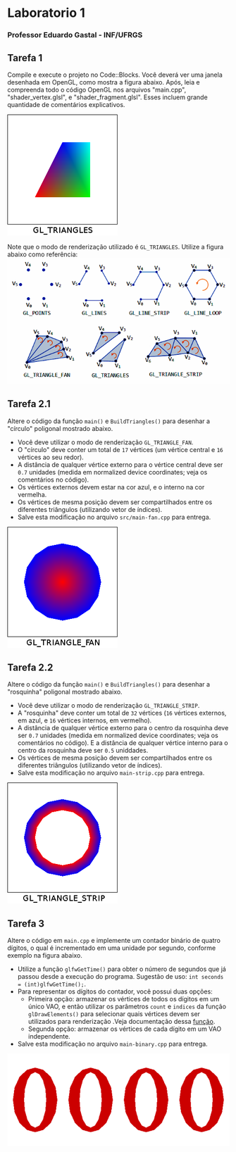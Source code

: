 # Laboratorio 1
### Professor Eduardo Gastal - INF/UFRGS

## Tarefa 1
Compile e execute o projeto no Code::Blocks. Você deverá ver uma janela desenhada em OpenGL, como mostra a figura abaixo. Após, leia e compreenda todo o código OpenGL nos arquivos "main.cpp", "shader_vertex.glsl", e "shader_fragment.glsl". Esses incluem grande quantidade de comentários explicativos.

![Tarefa 1](./assets/tarefa_1.png)

Note que o modo de renderização utilizado é `GL_TRIANGLES`. Utilize a figura abaixo como referência:
![Tarefa 1_2](./assets/tarefa_1_2.png)

## Tarefa 2.1
Altere o código da função `main()` e `BuildTriangles()` para desenhar a "círculo" poligonal mostrado abaixo.

- Você deve utilizar o modo de renderização `GL_TRIANGLE_FAN`.
- O "círculo" deve conter um total de `17` vértices (um vértice central e `16` vértices ao seu redor).
- A distância de qualquer vértice externo para o vértice central deve ser `0.7` unidades (medida em normalized device coordinates; veja os comentários no código).
- Os vértices externos devem estar na cor azul, e o interno na cor vermelha.
- Os vértices de mesma posição devem ser compartilhados entre os diferentes triângulos (utilizando vetor de índices).
- Salve esta modificação no arquivo `src/main-fan.cpp` para entrega.

![Tarefa 2_1](./assets/tarefa_2_1.png)

## Tarefa 2.2
Altere o código da função `main()` e `BuildTriangles()` para desenhar a "rosquinha" poligonal mostrado abaixo.

- Você deve utilizar o modo de renderização `GL_TRIANGLE_STRIP`.
- A "rosquinha" deve conter um total de `32` vértices (`16` vértices externos, em azul, e `16` vértices internos, em vermelho).
- A distância de qualquer vértice externo para o centro da rosquinha deve ser `0.7` unidades (medida em normalized device coordinates; veja os comentários no código). E a distância de qualquer vértice interno para o centro da rosquinha deve ser `0.5` uniddades.
- Os vértices de mesma posição devem ser compartilhados entre os diferentes triângulos (utilizando vetor de índices).
- Salve esta modificação no arquivo `main-strip.cpp` para entrega.

![Tarefa 2_2](./assets/tarefa_2_2.png)

## Tarefa 3
Altere o código em `main.cpp` e implemente um contador binário de quatro dígitos, o qual é incrementado em uma unidade por segundo, conforme exemplo na figura abaixo.

- Utilize a função `glfwGetTime()` para obter o número de segundos que já passou desde a execução do programa. Sugestão de uso: `int seconds = (int)glfwGetTime();`.
- Para representar os dígitos do contador, você possui duas opções:
    - Primeira opção: armazenar os vértices de todos os dígitos em um único VAO, e então utilizar os parâmetros `count` e `indices` da função `glDrawElements()` para selecionar quais vértices devem ser utilizados para renderização .Veja documentação dessa [função](http://docs.gl/gl3/glDrawElements).
    - Segunda opção: armazenar os vértices de cada dígito em um VAO independente.
- Salve esta modificação no arquivo `main-binary.cpp` para entrega.

![Tarefa 3](./assets/tarefa_3.gif)